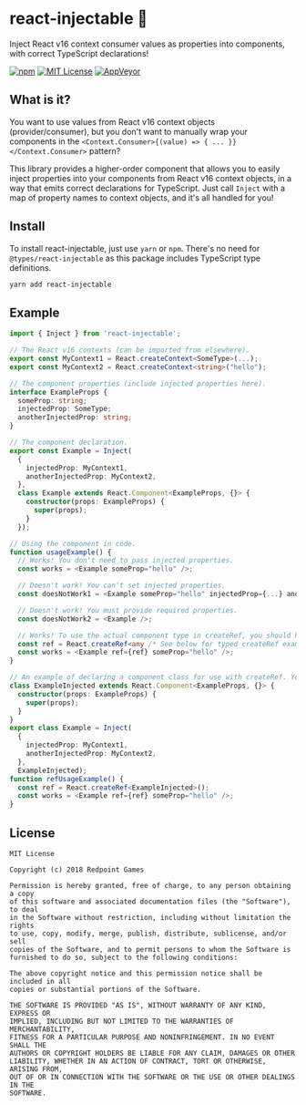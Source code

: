 # react-injectable :star2:

Inject React v16 context consumer values as properties into components, with correct TypeScript declarations!

[![npm](https://img.shields.io/npm/v/react-injectable.svg?style=flat-square)](https://www.npmjs.com/package/react-injectable)
[![MIT License](https://img.shields.io/npm/l/react-injectable.svg?style=flat-square)](http://opensource.org/licenses/MIT)
[![AppVeyor](https://img.shields.io/appveyor/ci/hach-que/react-injectable.svg?style=flat-square)](https://ci.appveyor.com/project/hach-que/react-injectable)

## What is it?

You want to use values from React v16 context objects (provider/consumer), but you don't want to manually wrap your
components in the `<Context.Consumer>{(value) => { ... }}</Context.Consumer>` pattern?

This library provides a higher-order component that allows you to easily inject properties into your components from 
React v16 context objects, in a way that emits correct declarations for TypeScript. Just call `Inject` with a map of
property names to context objects, and it's all handled for you!

## Install

To install react-injectable, just use `yarn` or `npm`. There's no need for `@types/react-injectable` as this package
includes TypeScript type definitions.

```sh
yarn add react-injectable
```

## Example

```typescript
import { Inject } from 'react-injectable';

// The React v16 contexts (can be imported from elsewhere).
export const MyContext1 = React.createContext<SomeType>(...);
export const MyContext2 = React.createContext<string>("hello");

// The component properties (include injected properties here).
interface ExampleProps {
  someProp: string;
  injectedProp: SomeType;
  anotherInjectedProp: string;
}

// The component declaration.
export const Example = Inject(
  {
    injectedProp: MyContext1,
    anotherInjectedProp: MyContext2,
  },
  class Example extends React.Component<ExampleProps, {}> {
    constructor(props: ExampleProps) {
      super(props);
    }
  });

// Using the component in code.
function usageExample() {
  // Works! You don't need to pass injected properties.
  const works = <Example someProp="hello" />;

  // Doesn't work! You can't set injected properties.
  const doesNotWork1 = <Example someProp="hello" injectedProp={...} anotherInjectedProp="world" />;

  // Doesn't work! You must provide required properties.
  const doesNotWork2 = <Example />;

  // Works! To use the actual component type in createRef, you should hoist the "class Example" definition out of the Inject call into the outer scope and rename it (see below).
  const ref = React.createRef<any /* See below for typed createRef example */>();
  const works = <Example ref={ref} someProp="hello" />;
}

// An example of declaring a component class for use with createRef. You can optionally export ExampleInjected to use createRef in other files with it.
class ExampleInjected extends React.Component<ExampleProps, {}> {
  constructor(props: ExampleProps) {
    super(props);
  }
}
export class Example = Inject(
  {
    injectedProp: MyContext1,
    anotherInjectedProp: MyContext2,
  },
  ExampleInjected);
function refUsageExample() {
  const ref = React.createRef<ExampleInjected>();
  const works = <Example ref={ref} someProp="hello" />;
}
```

## License

```
MIT License

Copyright (c) 2018 Redpoint Games

Permission is hereby granted, free of charge, to any person obtaining a copy
of this software and associated documentation files (the "Software"), to deal
in the Software without restriction, including without limitation the rights
to use, copy, modify, merge, publish, distribute, sublicense, and/or sell
copies of the Software, and to permit persons to whom the Software is
furnished to do so, subject to the following conditions:

The above copyright notice and this permission notice shall be included in all
copies or substantial portions of the Software.

THE SOFTWARE IS PROVIDED "AS IS", WITHOUT WARRANTY OF ANY KIND, EXPRESS OR
IMPLIED, INCLUDING BUT NOT LIMITED TO THE WARRANTIES OF MERCHANTABILITY,
FITNESS FOR A PARTICULAR PURPOSE AND NONINFRINGEMENT. IN NO EVENT SHALL THE
AUTHORS OR COPYRIGHT HOLDERS BE LIABLE FOR ANY CLAIM, DAMAGES OR OTHER
LIABILITY, WHETHER IN AN ACTION OF CONTRACT, TORT OR OTHERWISE, ARISING FROM,
OUT OF OR IN CONNECTION WITH THE SOFTWARE OR THE USE OR OTHER DEALINGS IN THE
SOFTWARE.
```
